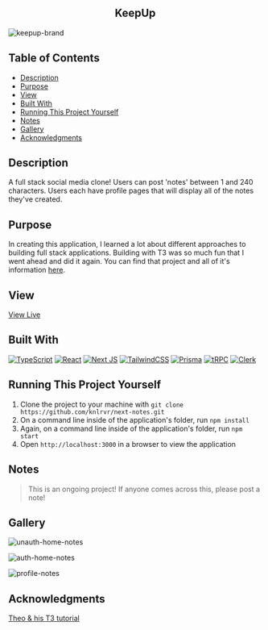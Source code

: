 <h2 align="center"> KeepUp </h2>

![keepup-brand](https://github.com/knlrvr/next-notes/assets/91632194/fd4ea98e-26dd-4b8d-a95e-1ea1f1e11c58)

## Table of Contents
- [Description](#description)
- [Purpose](#purpose)
- [View](#view)
- [Built With](#built-with)
- [Running This Project Yourself ](#running-this-project-yourself)
- [Notes ](#notes)
- [Gallery](#gallery)
- [Acknowledgments](#acknowledgments)

<a name="description"></a>
## Description
A full stack social media clone! Users can post 'notes' between 1 and 240 characters. Users each have profile pages that will display all of the notes they've created. 

<a name="purpose"></a>
## Purpose
In creating this application, I learned a lot about different approaches to building full stack applications. Building with T3 was so much fun that I went ahead and did it again. You can find that project and all of it's information [here](https://github.com/knlrvr/ttrpg-char-stats-v2). 

<a name="view"></a>
## View
[View Live](https://next-notes-74lh.vercel.app/)

<a name="built-with"></a>
## Built With
[![TypeScript](https://img.shields.io/badge/typescript-%23007ACC.svg?style=for-the-badge&logo=typescript&logoColor=white)](https://www.typescriptlang.org/) [![React](https://img.shields.io/badge/react-%2320232a.svg?style=for-the-badge&logo=react&logoColor=%2361DAFB)](https://react.dev/) [![Next JS](https://img.shields.io/badge/Next-black?style=for-the-badge&logo=next.js&logoColor=white)](https://nextjs.org/) [![TailwindCSS](https://img.shields.io/badge/tailwindcss-%2338B2AC.svg?style=for-the-badge&logo=tailwind-css&logoColor=white)](https://tailwindcss.com/docs/installation) [![Prisma](https://img.shields.io/badge/Prisma-3982CE?style=for-the-badge&logo=Prisma&logoColor=white)](https://www.prisma.io/) [![tRPC](https://img.shields.io/badge/trpc-blue.svg?style=for-the-badge&logoColor=white)](https://trpc.io/docs/quickstart) [![Clerk](https://img.shields.io/badge/Clerk-8A2BE2?style=for-the-badge&logoColor=white)](https://clerk.com/)


<a name="running-this-project-yourself"></a>
## Running This Project Yourself 
1. Clone the project to your machine with `git clone https://github.com/knlrvr/next-notes.git`
2. On a command line inside of the application's folder, run `npm install`
3. Again, on a command line inside of the application's folder, run `npm start`
4. Open `http://localhost:3000` in a browser to view the application

<a name="notes"></a>
## Notes 
> This is an ongoing project! If anyone comes across this, please post a note!
>

<a name="gallery"></a>
## Gallery
![unauth-home-notes](https://user-images.githubusercontent.com/91632194/228708825-544c8bbf-f7d1-4bb6-9b5f-9100ce71eae3.png)

![auth-home-notes](https://user-images.githubusercontent.com/91632194/228708833-604396a0-7321-4c56-a66a-9d1600924544.png)

![profile-notes](https://user-images.githubusercontent.com/91632194/228708843-78d1269a-b521-4b9f-bdcb-c57d46394eb7.png)

<a name="acknowledgments"></a>
## Acknowledgments
[Theo & his T3 tutorial](https://www.youtube.com/watch?v=YkOSUVzOAA4)
